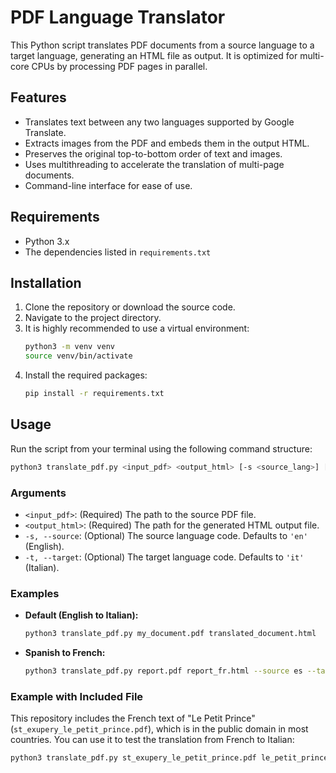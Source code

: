 # PDF Language Translator

This Python script translates PDF documents from a source language to a target language, generating an HTML file as output. It is optimized for multi-core CPUs by processing PDF pages in parallel.

## Features

- Translates text between any two languages supported by Google Translate.
- Extracts images from the PDF and embeds them in the output HTML.
- Preserves the original top-to-bottom order of text and images.
- Uses multithreading to accelerate the translation of multi-page documents.
- Command-line interface for ease of use.

## Requirements

- Python 3.x
- The dependencies listed in `requirements.txt`

## Installation

1. Clone the repository or download the source code.
2. Navigate to the project directory.
3. It is highly recommended to use a virtual environment:
   ```bash
   python3 -m venv venv
   source venv/bin/activate
   ```
4. Install the required packages:
   ```bash
   pip install -r requirements.txt
   ```

## Usage

Run the script from your terminal using the following command structure:

```bash
python3 translate_pdf.py <input_pdf> <output_html> [-s <source_lang>] [-t <target_lang>]
```

### Arguments

- `<input_pdf>`: (Required) The path to the source PDF file.
- `<output_html>`: (Required) The path for the generated HTML output file.
- `-s, --source`: (Optional) The source language code. Defaults to `'en'` (English).
- `-t, --target`: (Optional) The target language code. Defaults to `'it'` (Italian).

### Examples

- **Default (English to Italian):**
  ```bash
  python3 translate_pdf.py my_document.pdf translated_document.html
  ```

- **Spanish to French:**
  ```bash
  python3 translate_pdf.py report.pdf report_fr.html --source es --target fr
  ```

### Example with Included File

This repository includes the French text of "Le Petit Prince" (`st_exupery_le_petit_prince.pdf`), which is in the public domain in most countries. You can use it to test the translation from French to Italian:

```bash
python3 translate_pdf.py st_exupery_le_petit_prince.pdf le_petit_prince_it.html --source fr --target it
```
